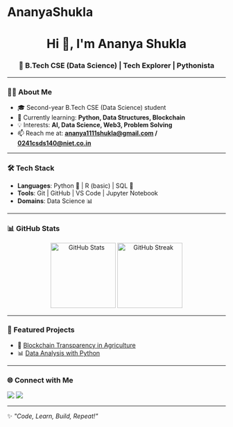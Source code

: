 # AnanyaShukla

<h1 align="center">Hi 👋, I'm Ananya Shukla</h1>
<h3 align="center">🚀 B.Tech CSE (Data Science) | Tech Explorer | Pythonista</h3>

---

### 👩‍💻 About Me
- 🎓 Second-year B.Tech CSE (Data Science) student  
- 🌱 Currently learning: **Python, Data Structures, Blockchain**  
- 💡 Interests: **AI, Data Science, Web3, Problem Solving**  
- 📫 Reach me at: **ananya1111shukla@gmail.com  / 0241csds140@niet.co.in**

---

### 🛠️ Tech Stack
- **Languages**: Python 🐍 | R (basic) | SQL 💾  
- **Tools**: Git | GitHub | VS Code | Jupyter Notebook  
- **Domains**: Data Science 📊   

---

### 📊 GitHub Stats
<p align="center">
  <img src="https://github-readme-stats.vercel.app/api?username=Ananya0702&show_icons=true&theme=tokyonight" alt="GitHub Stats" height="150"/>
  <img src="https://streak-stats.demolab.com?user=Ananya0702&theme=tokyonight&hide_border=true" alt="GitHub Streak" height="150"/>
</p>

---

### 🚀 Featured Projects
- 🔗 [Blockchain Transparency in Agriculture](#)  
- 📊 [Data Analysis with Python](#)  


---

### 🌐 Connect with Me
<p align="left">
<a href="https://www.linkedin.com/in/ananya-shukla-92a075348/" target="blank"><img src="https://img.shields.io/badge/LinkedIn-blue?logo=linkedin&logoColor=white" /></a>
<a href="mailto:ananya1111shukla@gmail.com"><img src="https://img.shields.io/badge/Email-D14836?logo=gmail&logoColor=white" /></a>
</p>

---

✨ *"Code, Learn, Build, Repeat!"*
